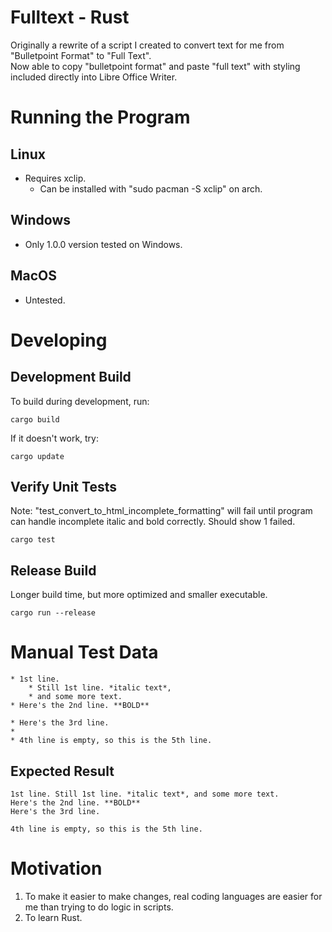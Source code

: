 # Fulltext - Rust
Originally a rewrite of a script I created to convert text for me from "Bulletpoint Format" to "Full Text".  
Now able to copy "bulletpoint format" and paste "full text" with styling included directly into Libre Office Writer.

# Running the Program
## Linux
* Requires xclip.
  * Can be installed with "sudo pacman -S xclip" on arch.

## Windows
* Only 1.0.0 version tested on Windows.

## MacOS
* Untested.

# Developing
## Development Build
To build during development, run:
```
cargo build
```

If it doesn't work, try:
```
cargo update
```

## Verify Unit Tests
Note: "test_convert_to_html_incomplete_formatting" will fail until program can handle incomplete italic and bold correctly. Should show 1 failed.
```
cargo test
```

## Release Build
Longer build time, but more optimized and smaller executable.
```
cargo run --release
```

# Manual Test Data
```
* 1st line.
    * Still 1st line. *italic text*,
    * and some more text.
* Here's the 2nd line. **BOLD**

* Here's the 3rd line.
*
* 4th line is empty, so this is the 5th line.
```

## Expected Result
```
1st line. Still 1st line. *italic text*, and some more text.
Here's the 2nd line. **BOLD**
Here's the 3rd line.

4th line is empty, so this is the 5th line.
```

# Motivation
1. To make it easier to make changes, real coding languages are easier for me than trying to do logic in scripts.
2. To learn Rust.
